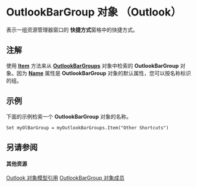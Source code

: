 
# OutlookBarGroup 对象 （Outlook）

表示一组资源管理器窗口的 **快捷方式**窗格中的快捷方式。


## 注解

使用 **[Item](443bfb94-28c0-3977-8edd-e2630acd91be.md)** 方法来从 **[OutlookBarGroups](bb5fef46-b15a-51c3-0adf-f94e9da6c921.md)** 对象中检索的 **OutlookBarGroup** 对象。因为 **[Name](a8a0e66f-6433-72ee-fa92-b4e9a7f032d7.md)** 属性是 **OutlookBarGroup** 对象的默认属性，您可以按名称标识的组。


## 示例

下面的示例检索一个 **OutlookBarGroup** 对象的名称。


```
Set myOlBarGroup = myOutlookBarGroups.Item("Other Shortcuts")
```


## 另请参阅


#### 其他资源


[Outlook 对象模型引用](http://msdn.microsoft.com/library/73221b13-d8d8-99b8-3394-b95dbbfd5ddc%28Office.15%29.aspx)
[OutlookBarGroup 对象成员](34976b5d-fa6a-db4d-884b-4222613c1912.md)